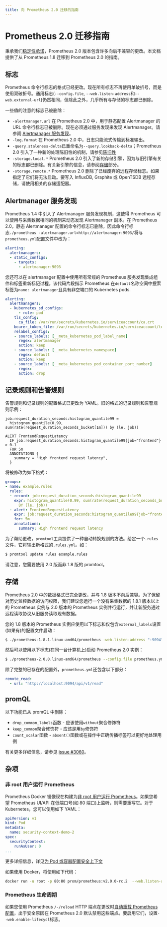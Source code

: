 ```yaml
---
title: 向 Prometheus 2.0 迁移的指南
---
```


# Prometheus 2.0 迁移指南

秉承我们[稳定性承诺](https://prometheus.io/blog/2016/07/18/prometheus-1-0-released/#fine-print)，Prometheus 2.0 版本包含许多向后不兼容的更改。本文档提供了从 Prometheus 1.8 迁移到 Prometheus 2.0 的指南。

## 标志 <a id="flags"></a>

Prometheus 命令行标志的格式已经更改。现在所有标志不再使用单破折号，而是使用双破折号。通用标志\(`--config.file`, `--web.listen-address`和`--web.external-url`\)仍然相同，但除此之外，几乎所有与存储的标志都已删除。

一些值的注意的标志已被删除：

* `-alertmanager.url` 在 Prometheus 2.0 中，用于静态配置 Alertmanager 的 URL 命令行标志已被删除。现在必须通过服务发现来发现 Alertmanager。请参阅 [Alertmanager 服务发现](https://prometheus.io/docs/prometheus/latest/migration/#alertmanager-service-discovery)。
* `-log.format` 在 Prometheus 2.0 中，日志只能流式传输到标准输出。
* `-query.staleness-delta`已重命名为`--query.lookback-delta`；Prometheus 2.0 引入了一种新的处理陈旧性的机制，请参见[陈旧性](https://prometheus.io/docs/prometheus/latest/querying/basics/#staleness)
* `-storage.local.*` Prometheus 2.0 引入了新的存储引擎，因为与旧引擎有关的标志都已删除。有关新引擎的信息，请参阅[存储](https://prometheus.io/docs/prometheus/latest/migration/#storage)部分。
* `-storage.remote.*` Prometheus 2.0 删除了已经废弃的远程存储标志。如果指定了它们将无法启动。要写入 InfluxDB, Graphite 或 OpenTSDB 远程存储，请使用相关的存储适配器。

## Alertmanager 服务发现 <a id="alertmanager-service-discovery"></a>

Prometheus 1.4 中引入了 Alertmanager 服务发现机制，这使得 Prometheus 可以使用与采集数据相同的机制来动态发现 Alertmanager 副本。在 Prometheus 2.0，静态 Alertmanager 配置的命令行标志已删除，因此命令行标志`./prometheus -alertmanager.url=http://alertmanager:9093/`将与`prometheus.yml`配置文件中改为：

```yaml
alerting:
  alertmanagers:
  - static_configs:
    - targets:
      - alertmanager:9093
```

您还可以在 alertmanager 配置中使用所有常规的 Prometheus 服务发现集成组件和标签重新标记过程。该代码片段指示 Prometheus 在`default`名称空间中搜索标签为`name: alertmanager`且具有非空端口的 Kubernetes pods.

```yaml
alerting:
  alertmanagers:
  - kubernetes_sd_configs:
      - role: pod
    tls_config:
      ca_file: /var/run/secrets/kubernetes.io/serviceaccount/ca.crt
    bearer_token_file: /var/run/secrets/kubernetes.io/serviceaccount/token
    relabel_configs:
    - source_labels: [__meta_kubernetes_pod_label_name]
      regex: alertmanager
      action: keep
    - source_labels: [__meta_kubernetes_namespace]
      regex: default
      action: keep
    - source_labels: [__meta_kubernetes_pod_container_port_number]
      regex:
      action: drop
```

## 记录规则和告警规则 <a id="recording-rules-and-alerts"></a>

告警规则和记录规则的配置格式已更改为 YAML。旧的格式的记录规则和告警规则示例：

```text
job:request_duration_seconds:histogram_quantile99 =
  histogram_quantile(0.99, sum(rate(request_duration_seconds_bucket[1m])) by (le, job))

ALERT FrontendRequestLatency
  IF job:request_duration_seconds:histogram_quantile99{job="frontend"} > 0.1
  FOR 5m
  ANNOTATIONS {
    summary = "High frontend request latency",
  }
```

将被修改为如下格式：

```yaml
groups:
- name: example.rules
  rules:
  - record: job:request_duration_seconds:histogram_quantile99
    expr: histogram_quantile(0.99, sum(rate(request_duration_seconds_bucket[1m]))
      BY (le, job))
  - alert: FrontendRequestLatency
    expr: job:request_duration_seconds:histogram_quantile99{job="frontend"} > 0.1
    for: 5m
    annotations:
      summary: High frontend request latency
```

为了帮助更改，`promtool`工具提供了一种自动转换规则的方法。给定一个`.rules`文件，它将输出新格式的`.rules.yml`。如：

```bash
$ promtool update rules example.rules
```

请注意，您需要使用 2.0 版而非 1.8 版的 promtool。

## 存储 <a id="storage"></a>

Prometheus 2.0 中的数据格式已完全更改，并与 1.8 版本不向后兼容。为了保留对历史监控数据的访问权限，我们建议您运行一个没有采集数据的 1.8.1 版本以上的 Prometheus 实例与 2.0 版本的 Prometheus 实例并行运行，并让新服务通过远程读取协议从旧服务读取现有数据。

您的 1.8 版本的 Prometheus 实例应使用以下标志和仅包含`external_labels`设置\(如果有\)的配置文件启动：

```bash
$ ./prometheus-1.8.1.linux-amd64/prometheus -web.listen-address ":9094" -config.file old.yml
```

然后可以使用以下标志\(在同一台计算机上\)启动 Prometheus 2.0 实例：

```bash
$ ./prometheus-2.0.0.linux-amd64/prometheus --config.file prometheus.yml
```

除了完整的已存在的配置外，`prometheus.yml`还包含以下部分：

```yaml
remote_read:
  - url: "http://localhost:9094/api/v1/read"
```

## promQL

以下功能已从 promQL 中删除：

* `drop_common_labels`函数 - 应该使用`without`聚合修饰符
* `keep_common`聚合修饰符 - 应该是用`by`修饰符
* `count_scalar`函数 - `absent()`函数或在操作中正确传播标签可以更好地处理用例

有关更多详细信息，请参见 [issue \#3060](https://github.com/prometheus/prometheus/issues/3060)。

## 杂项 <a id="miscellaneous"></a>

### 非 root 用户运行 Prometheus <a id="prometheus-non-root-user"></a>

Prometheus Docker 镜像现在构建为[非 root 用户运行 Prometheus](https://github.com/prometheus/prometheus/pull/2859)。如果您希望 Prometheus UI/API 在低端口号\(如 80 端口\)上监听，则需要重写它。对于 Kubernetes，您可以使用如下 YAML：

```yaml
apiVersion: v1
kind: Pod
metadata:
  name: security-context-demo-2
spec:
  securityContext:
    runAsUser: 0
...
```

更多详细信息，详见[为 Pod 或容器配置安全上下文](https://kubernetes.io/docs/tasks/configure-pod-container/security-context/)

如果使用 Docker，将使用如下代码：

```bash
docker run -u root -p 80:80 prom/prometheus:v2.0.0-rc.2  --web.listen-address :80
```

### Prometheus 生命周期 <a id="prometheus-lifecycle"></a>

如果您使用 Prometheus `/-/reload` HTTP 端点在更改时[自动重载 Prometheus 配置](/configuration/configuration)，出于安全原因在 Prometheus 2.0 默认禁用这些端点。要启用它们，设置`--web.enable-lifecycl`标志。

